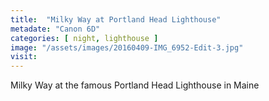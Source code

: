 ```yaml
---
title:  "Milky Way at Portland Head Lighthouse"
metadate: "Canon 6D"
categories: [ night, lighthouse ]
image: "/assets/images/20160409-IMG_6952-Edit-3.jpg"
visit: 
---
```

Milky Way at the famous Portland Head Lighthouse in Maine